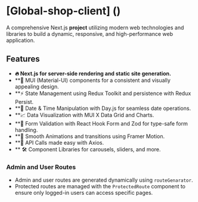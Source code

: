 # [Global-shop-client] ()



A comprehensive Next.js **project** utilizing modern web technologies and libraries to build a dynamic, responsive, and high-performance web application.

## Features

- **🔥 Next.js for server-side rendering and static site generation.**
- **🌈 MUI (Material-UI) components for a consistent and visually appealing design.
- **⚡️ State Management using Redux Toolkit and persistence with Redux Persist.
- **📅 Date & Time Manipulation with Day.js for seamless date operations.
- **📈 Data Visualization with MUI X Data Grid and Charts.
- **💬 Form Validation with React Hook Form and Zod for type-safe form handling.
- **🌊 Smooth Animations and transitions using Framer Motion.
- **📡 API Calls made easy with Axios.
- ** 🛠 Component Libraries for carousels, sliders, and more.


### Admin and User Routes

- Admin and user routes are generated dynamically using `routeGenarator`.
- Protected routes are managed with the `ProtectedRoute` component to ensure only logged-in users can access specific pages.






